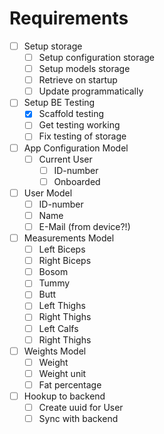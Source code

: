 # Requirements
- [ ] Setup storage
  - [ ] Setup configuration storage
  - [ ] Setup models storage
  - [ ] Retrieve on startup
  - [ ] Update programmatically
- [ ] Setup BE Testing
  - [x] Scaffold testing
  - [ ] Get testing working
  - [ ] Fix testing of storage
- [ ] App Configuration Model
  - [ ] Current User
    - [ ] ID-number
    - [ ] Onboarded
- [ ] User Model
  - [ ] ID-number
  - [ ] Name
  - [ ] E-Mail (from device?!)
- [ ] Measurements Model
  - [ ] Left Biceps
  - [ ] Right Biceps
  - [ ] Bosom
  - [ ] Tummy
  - [ ] Butt
  - [ ] Left Thighs
  - [ ] Right Thighs
  - [ ] Left Calfs
  - [ ] Right Thighs
- [ ] Weights Model
  - [ ] Weight
  - [ ] Weight unit
  - [ ] Fat percentage
- [ ] Hookup to backend
  - [ ] Create uuid for User
  - [ ] Sync with backend
